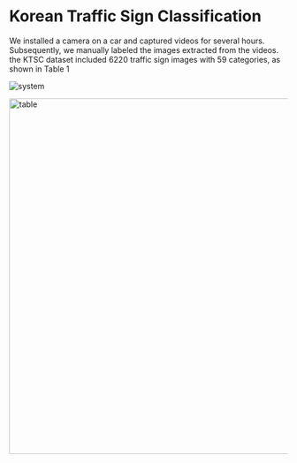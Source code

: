 # Korean Traffic Sign Classification

We installed a camera on a car and captured videos for several hours. Subsequently, we manually labeled the images extracted from the videos. the KTSC dataset included 6220
traffic sign images with 59 categories, as shown in Table 1

![system](https://github.com/ComVisDinh/korean_traffic_sign/assets/29675793/1061853d-e743-45a4-810e-bdfd6e38a626)

<img width="644" alt="table" src="https://github.com/ComVisDinh/korean_traffic_sign/assets/29675793/49057515-e72d-4571-897c-c32a23fece84">
